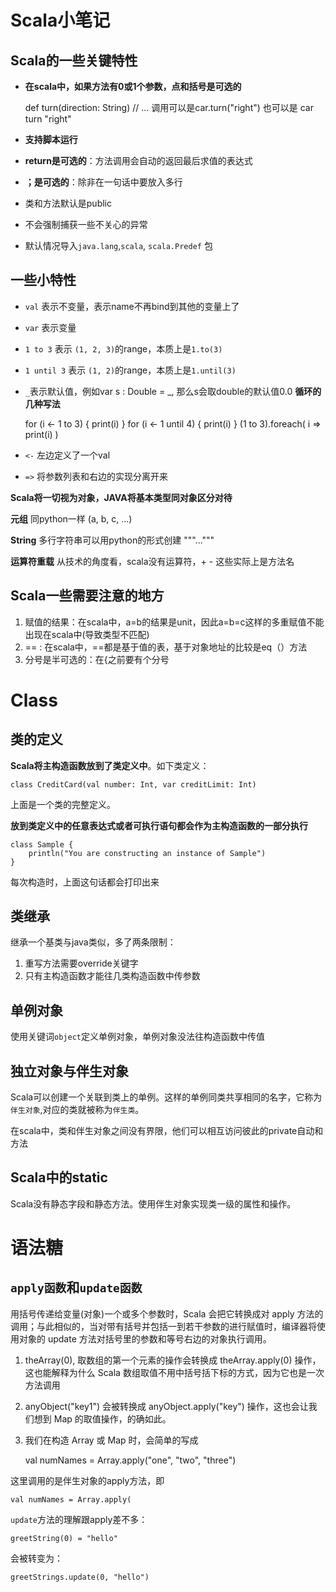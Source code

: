 # Scala小笔记


## Scala的一些关键特性

- **在scala中，如果方法有0或1个参数，点和括号是可选的**

    def turn(direction: String) // ...
	调用可以是car.turn("right") 也可以是 car turn "right"
- **支持脚本运行**
- **return是可选的**：方法调用会自动的返回最后求值的表达式
- **；是可选的**：除非在一句话中要放入多行
- 类和方法默认是public
- 不会强制捕获一些不关心的异常
- 默认情况导入`java.lang`,`scala`, `scala.Predef` 包

## 一些小特性

- `val` 表示不变量，表示name不再bind到其他的变量上了
- `var` 表示变量
- `1 to 3` 表示 `(1, 2, 3)`的range，本质上是`1.to(3)`
- `1 until 3` 表示 `(1, 2)`的range，本质上是`1.until(3)`
- `_`表示默认值，例如var s : Double = _, 那么s会取double的默认值0.0
**循环的几种写法**

	for (i <- 1 to 3) { print(i) }
	for (i <- 1 until 4) { print(i) }
	(1 to 3).foreach( i => print(i) )

- `<-` 左边定义了一个val
- `=>` 将参数列表和右边的实现分离开来

**Scala将一切视为对象，JAVA将基本类型同对象区分对待**

**元组**
同python一样 (a, b, c, ...)

**String**
多行字符串可以用python的形式创建
"""..."""

**运算符重载**
从技术的角度看，scala没有运算符，+ - 这些实际上是方法名


## Scala一些需要注意的地方

1. 赋值的结果：在scala中，a=b的结果是unit，因此a=b=c这样的多重赋值不能出现在scala中(导致类型不匹配)
2. == : 在scala中，==都是基于值的表，基于对象地址的比较是eq（）方法
3. 分号是半可选的：在{之前要有个分号

# Class

## 类的定义

**Scala将主构造函数放到了类定义中**。如下类定义：

	class CreditCard(val number: Int, var creditLimit: Int)

上面是一个类的完整定义。

**放到类定义中的任意表达式或者可执行语句都会作为主构造函数的一部分执行**

	class Sample {
		println("You are constructing an instance of Sample")
	}
每次构造时，上面这句话都会打印出来

## 类继承
继承一个基类与java类似，多了两条限制：

1. 重写方法需要override关键字
2. 只有主构造函数才能往几类构造函数中传参数

## 单例对象
使用关键词`object`定义单例对象，单例对象没法往构造函数中传值

## 独立对象与伴生对象
Scala可以创建一个关联到类上的单例。这样的单例同类共享相同的名字，它称为`伴生对象`,对应的类就被称为`伴生类`。

在scala中，类和伴生对象之间没有界限，他们可以相互访问彼此的private自动和方法

## Scala中的static
Scala没有静态字段和静态方法。使用伴生对象实现类一级的属性和操作。


# 语法糖

## `apply函数`和`update函数`
用括号传递给变量(对象)一个或多个参数时，Scala 会把它转换成对 apply 方法的调用；与此相似的，当对带有括号并包括一到若干参数的进行赋值时，编译器将使用对象的 update 方法对括号里的参数和等号右边的对象执行调用。

1. theArray(0), 取数组的第一个元素的操作会转换成 theArray.apply(0) 操作，这也能解释为什么 Scala 数组取值不用中括号括下标的方式，因为它也是一次方法调用

2. anyObject("key1") 会被转换成 anyObject.apply("key") 操作，这也会让我们想到 Map 的取值操作，的确如此。

3. 我们在构造 Array 或  Map 时，会简单的写成

	val numNames = Array.apply("one", "two", "three")

这里调用的是伴生对象的apply方法，即

	val numNames = Array.apply(

`update`方法的理解跟apply差不多：

	greetString(0) = "hello"
会被转变为：
	
	greetStrings.update(0, "hello")


